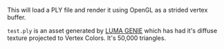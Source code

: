 This will load a PLY file and render it using OpenGL as a strided vertex buffer.

`test.ply` is an asset generated by [LUMA GENIE](https://lumalabs.ai/genie) which has had it's diffuse texture projected to Vertex Colors. It's 50,000 triangles.
